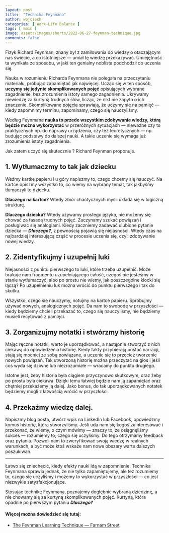 ```yaml
---
layout: post
title:  "Technika Feynmana"
author: wojciech
categories: [ Work-Life Balance ]
tags: [ main ]
image: assets/images/shorts/2022-06-27-feynman-technique.jpg
comments: false
---
```


Fizyk Richard Feynman, znany był z zamiłowania do wiedzy o otaczającym nas świecie, a co istotniejsze — umiał tę wiedzę
przekazywać. Umiejętność ta wynikała ze sposobu, w jaki ten genialny noblista podchodził do uczenia się.

Nauka w rozumieniu Richarda Feynmana nie polegała na przeczytaniu materiału, próbując zapamiętać jak najwięcej. Ucząc
się w ten sposób, **uczymy się jedynie skomplikowanych pojęć** opisujących wybrane zagadnienie, bez
zrozumienia istoty samego zagadnienia. Ukrywamy niewiedzę za kurtyną trudnych słów, licząc, że nikt nie zapyta o ich
znaczenie. Skomplikowane pojęcia sprawiają, że uczymy się na pamięć — kiedy zapomnimy terminu,
zapominamy, czego się nauczyliśmy.

Według Feynmana **nauka to przede wszystkim zdobywanie wiedzy, którą będzie można wykorzystać** w przeróżnych sytuacjach
— nieważne czy to praktycznych np. do naprawy urządzenia, czy też teoretycznych — np. budując podstawy do dalszej nauki.
A takie uczenie się wymaga już zrozumienia istoty zagadnienia.

Jak zatem uczyć się skutecznie ? Richard Feynman proponuje.

## 1. Wytłumaczmy to tak jak dziecku

Weźmy kartkę papieru i u góry napiszmy to, czego chcemy się nauczyć. Na kartce opiszmy wszystko to, co wiemy na wybrany
temat, tak jakbyśmy tłumaczyli to dziecku.

**Dlaczego na kartce?** Wtedy zbiór chaotycznych myśli układa się w logiczną strukturę.

**Dlaczego dziecku?** Wtedy używamy prostego języka, nie możemy się chować
za fasadą trudnych pojęć. Zaczynamy szukać powiązań i posługiwać się analogiami. Kiedy zaczniemy zadawać ulubione
pytanie dziecka — _**Dlaczego?**_, z pewnością pojawią się niejasności. Wtedy czas na najbardziej
interesującą część w procesie uczenia się, czyli zdobywanie nowej wiedzy.

## 2. Zidentyfikujmy i uzupełnij luki

Niejasności z punktu pierwszego to luki, które trzeba uzupełnić.
Może brakuje nam fragmentu uzupełniającego całość, czegoś nie jesteśmy w stanie wytłumaczyć, albo po prostu nie wiemy,
jak poszczególne klocki się łączą? Po uzupełnieniu luk można wrócić do punktu pierwszego i tak do skutku.

Wszystko, czego się nauczymy, notujmy na kartce papieru. Spróbujmy używać nowych, analogicznych pojęć. Da nam to swobodę
w przyszłości — kiedy będziemy chcieli przekazać to, czego się nauczyliśmy, nie będziemy musieli recytować z pamięci.

## 3. Zorganizujmy notatki i stwórzmy historię

Mając ręczne notatki, warto je uporządkować, a następnie stworzyć z nich ciekawą do opowiedzenia historię. Kiedy fakty
przybierają postać narracji, stają się mocniej ze sobą powiązane, a uczenie się to przecież tworzenie nowych powiązań.
Tak utworzoną historię można przeczytać na głos i jeśli coś wyda się dziwne lub niezrozumiałe — wracamy
do punktu drugiego.

Istotne jest, żeby historia była ciągiem przyczynowo skutkowym, oraz żeby po prostu była ciekawa. Dzięki temu łatwiej
będzie nam ją zapamiętać oraz chętniej przekażemy ją dalej. Jako bonus, do tak uporządkowanych notatek będziemy mogli z
łatwością wrócić w przyszłości.

## 4. Przekażmy wiedzę dalej.

Napiszmy blog posta, utwórz wpis na LinkedIn lub Facebook, opowiedzmy komuś historię, którą stworzyliśmy. Jeśli uda nam
się kogoś zainteresować i przekonać, że wiemy, o czym mówimy — znaczy to, że osiągnęliśmy sukces — rozumiemy to,
czego się uczyliśmy. Do tego otrzymamy feedback oraz pytania. Pozwoli nam to zweryfikować swoją wiedzę w realnych
warunkach, a być może ktoś wskaże nam nowe obszary warte dalszych poszukiwań.

***

Łatwo się zniechęcić, kiedy efekty nauki idą w zapomnienie. Technika Feynmana sprawia jednak, że nie tylko
zapamiętujemy, ale też rozumiemy to, czego się uczyliśmy i możemy to wykorzystać w przyszłości — co jest niezwykle
satysfakcjonujące.

Stosując technikę Feynmana, poznajemy dogłębnie wybraną dziedzinę, a nie chowamy się za kurtyną skomplikowanych pojęć.
Kurtyną, która opadnie po pierwszym pytaniu _**Dlaczego?**_

#### Więcej można dowiedzieć się tutaj:

- [The Feynman Learning Technique — Farnam Street](https://fs.blog/feynman-learning-technique/)





